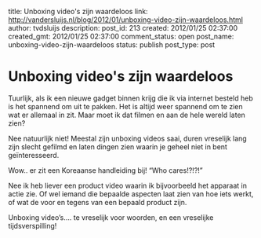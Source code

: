 title: Unboxing video's zijn waardeloos
link: http://vandersluijs.nl/blog/2012/01/unboxing-video-zijn-waardeloos.html
author: tvdsluijs
description: 
post_id: 213
created: 2012/01/25 02:37:00
created_gmt: 2012/01/25 02:37:00
comment_status: open
post_name: unboxing-video-zijn-waardeloos
status: publish
post_type: post

# Unboxing video's zijn waardeloos

Tuurlijk, als ik een nieuwe gadget binnen krijg die ik via internet besteld heb is het spannend om uit te pakken. Het is altijd weer spannend om te zien wat er allemaal in zit. Maar moet ik dat filmen en aan de hele wereld laten zien?  
  
Nee natuurlijk niet! Meestal zijn unboxing videos saai, duren vreselijk lang zijn slecht gefilmd en laten dingen zien waarin je geheel niet in bent geïnteresseerd.   
  
Wow.. er zit een Koreaanse handleiding bij! “Who cares!?!?!”  
  
Nee ik heb liever een product video waarin ik bijvoorbeeld het apparaat in actie zie. Of wel iemand die bepaalde aspecten laat zien van hoe iets werkt, of wat de voor en tegens van een bepaald product zijn.  
  
Unboxing video’s…. te vreselijk voor woorden, en een vreselijke tijdsverspilling!